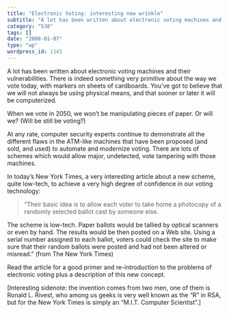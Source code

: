 ```yaml
---
title: "Electronic Voting: interesting new wrinkle"
subtitle: "A lot has been written about electronic voting machines and their vulnerabilities."
category: "538"
tags: []
date: "2008-01-07"
type: "wp"
wordpress_id: 1141
---
```

A lot has been written about electronic voting machines and their vulnerabilities.
There is indeed something very primitive about the way we vote today, with markers on sheets of cardboards. You’ve got to believe that we will not always be using physical means, and that sooner or later it will be computerized.

When we vote in 2050, we won’t be manipulating pieces of paper. Or will we? (Will be still be voting?)

At any rate, computer security experts continue to demonstrate all the different flaws in the ATM-like machines that have been proposed (and sold, and used) to automate and modernize voting. There are lots of schemes which would allow major, undetected, vote tampering with those machines.

In today’s New York Times, a very interesting article about a new scheme, quite low-tech, to achieve a very high degree of confidence in our voting technology:

> “Their basic idea is to allow each voter to take home a photocopy of a randomly selected ballot cast by someone else.

The scheme is low-tech. Paper ballots would be tallied by optical scanners or even by hand. The results would be then posted on a Web site. Using a serial number assigned to each ballot, voters could check the site to make sure that their random ballots were posted and had not been altered or misread.” (from The New York Times)

Read the article for a good primer and re-introduction to the problems of electronic voting plus a description of this new concept.

[Interesting sidenote: the invention comes from two men, one of them is Ronald L. Rivest, who among us geeks is very well known as the “R” in RSA, but for the New York Times is simply an “M.I.T. Computer Scientist”.]